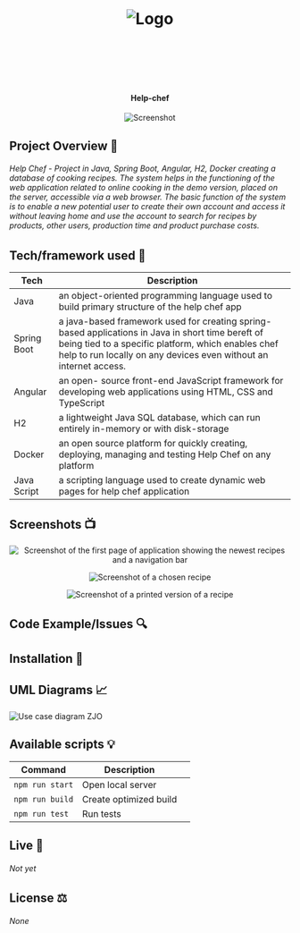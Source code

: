 <h1 align="center">

<br>

<p align="center">
<img src=""  alt="Logo">
</p>

<br>

<br>

</h1>

<h4 align="center">Help-chef</h4>

<p align="center">
  <a >
    <img src=""
         alt="Screenshot">
  </a>
</p>

## Project Overview 🎊
<h6> Help Chef - Project in Java, Spring Boot, Angular, H2, Docker creating a database of cooking recipes. The system helps in the functioning of the web application related to online cooking in the demo version, placed on the server, accessible via a web browser. The basic function of the system is to enable a new potential user to create their own account and access it without leaving home and use the account to search for recipes by products, other users, production time and product purchase costs. </h6>

## Tech/framework used 🔧

| Tech                                                    | Description                              |
| ------------------------------------------------------- | ---------------------------------------- |
| Java                                                 | an object-oriented programming language used to build primary structure of the help chef app    |
| Spring Boot                                          | a java-based framework used for creating spring-based applications in Java in short time bereft of being tied to a specific platform, which enables chef help to run locally on any devices even without an internet access.   |
| Angular                                              | an open- source front-end JavaScript framework for developing web applications using HTML, CSS and TypeScript  |
| H2                                                   | a lightweight Java SQL database, which can run entirely in-memory or with disk-storage |
| Docker                                               | an open source platform for quickly creating, deploying, managing and testing Help Chef on any platform   |
| Java Script                                          | a scripting language used to create dynamic web pages for help chef application  |


## Screenshots 📺

<p align="center">
    <img src="" alt="Screenshot of the first page of application showing the newest recipes and a navigation bar">
</p>

<p align="center">
    <img src="" alt="Screenshot of a chosen recipe">
</p>

<p align="center">
    <img src="" alt="Screenshot of a printed version of a recipe">
</p>

## Code Example/Issues 🔍


## Installation 💾

## UML Diagrams 📈
![Use case diagram ZJO](https://user-images.githubusercontent.com/55921722/226111280-cf9f8f2e-c37b-423d-ae8a-6f97abec5c97.jpg)

## Available scripts 💡

| Command                   | Description                   |     |
| ------------------------- | ----------------------------- | --- |
| `npm run start`           | Open local server             |     |
| `npm run build`           | Create optimized build        |     |
| `npm run test`            | Run tests                     |     |


## Live 📍

<h6> Not yet </h6>

## License ⚖️
<h6> None </h6>

